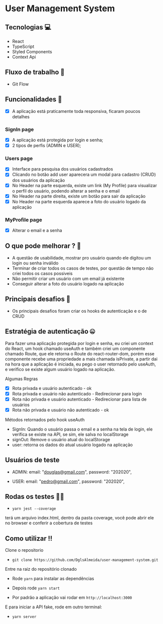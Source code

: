 # User Management System

## Tecnologias :computer:

- React
- TypeScript
- Styled Components
- Context Api

## Fluxo de trabalho :bookmark_tabs:

- Git Flow

## Funcionalidades 🚀

- [x] A aplicação está praticamente toda responsiva, ficaram poucos detalhes

### SignIn page
- [x] A aplicação está protegida por login e senha;
- [x] 2 tipos de perfis (ADMIN e USER); 

### Users page
- [x] Interface para pesquisa dos usuários cadastrados
- [x] Clicando no botão add user aparecera um modal para cadastro (CRUD) dos usuários da aplicação
- [x] No Header na parte esquerda, existe um link (My Profile) para visualizar o perfil do usuário, podendo alterar a senha e o email
- [x] No Header na parte direita, existe um botão para sair da aplicação
- [x] No Header na parte esquerda aparece a foto do usuário logado da aplicação

### MyProfile page
- [x] Alterar o email e a senha

## O que pode melhorar ? :test_tube:
- A questão de usabilidade, mostrar pro usuário quando ele digitou um login ou senha inválido
- Terminar de criar todos os casos de testes, por questão de tempo não criei todos os casos possiveis
- Não permitir criar um usuário com um email já existente
- Conseguir alterar a foto do usuário logado na aplicação

## Principais desafios :grimacing:

- Os principais desafios foram criar os hooks de autenticação e o de CRUD

## Estratégia de autenticação :zipper_mouth_face:

Para fazer uma aplicação protegida por login e senha, eu criei um context do React, um hook chamado useAuth
e também criei um componente chamado Route, que ele retorna o Route do react-router-dom, porém esse componente recebe uma propriedade a mais
chamada isPrivate, a partir dai na hora que a aplicação é iniciada, eu pego o user retornado pelo useAuth, e verifico se existe algum usuário logado na aplicação.

Algumas Regras
- [x] Rota privada e usuário autenticado - ok
- [x] Rota privada e usuário não autenticado - Redirecionar para login
- [x] Rota não privada e usuário autenticado - Redirecionar para lista de usuários
- [x] Rota não privada e usuário não autenticado - ok

Métodos retornados pelo hook useAuth 
- SignIn: Quando o usuário passa o email e a senha na tela de login, ele verifica se existe na API, se sim, ele salva no localStorage
- signOut: Remove o usuário atual do localStorage
- user: retorna os dados do atual usuário logado na aplicação

## Usuários de teste 

- ADMIN: 
email: "douglas@gmail.com",
password: "202020",

- USER: 
email: "pedro@gmail.com",
password: "202020",

## Rodas os testes :female_detective:

- ``yarn jest --coverage``

terá um arquivo index.html, dentro da pasta coverage, você pode abrir ele no browser e conferir a cobertura de testes

## Como utilizar :bangbang:

Clone o repositorio
- ``git clone https://github.com/DglsAlmeida/user-management-system.git``

Entre na raiz do repositório clonado
- Rode ``yarn`` para instalar as dependências

- Depois rode ``yarn start``

- Por padrão a aplicação vai rodar em ``http://localhost:3000``

E para iniciar a API fake, rode em outro terminal:

- ``yarn server``
